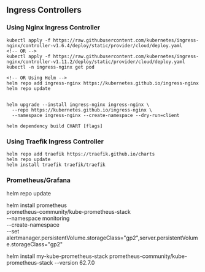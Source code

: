 ## Ingress Controllers

### Using Nginx Ingress Controller

```
kubectl apply -f https://raw.githubusercontent.com/kubernetes/ingress-nginx/controller-v1.6.4/deploy/static/provider/cloud/deploy.yaml
<!-- OR -->
kubectl apply -f https://raw.githubusercontent.com/kubernetes/ingress-nginx/controller-v1.11.2/deploy/static/provider/cloud/deploy.yaml
kubectl -n ingress-nginx get pod

<!-- OR Using Helm -->
helm repo add ingress-nginx https://kubernetes.github.io/ingress-nginx
helm repo update


helm upgrade --install ingress-nginx ingress-nginx \
  --repo https://kubernetes.github.io/ingress-nginx \
  --namespace ingress-nginx --create-namespace --dry-run=client

helm dependency build CHART [flags]
```

### Using Traefik Ingress Controller

```
helm repo add traefik https://traefik.github.io/charts
helm repo update
helm install traefik traefik/traefik
```

### Prometheus/Grafana

helm repo update

helm install prometheus \
 prometheus-community/kube-prometheus-stack \
 --namespace monitoring \
 --create-namespace \
 --set alertmanager.persistentVolume.storageClass="gp2",server.persistentVolume.storageClass="gp2"

helm install my-kube-prometheus-stack prometheus-community/kube-prometheus-stack --version 62.7.0
